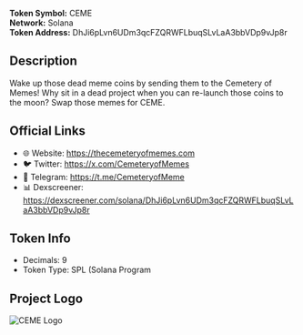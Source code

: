 **Token Symbol:** CEME  
**Network:** Solana  
**Token Address:** DhJi6pLvn6UDm3qcFZQRWFLbuqSLvLaA3bbVDp9vJp8r  

## Description  
Wake up those dead meme coins by sending them to the Cemetery of Memes! Why sit in a dead project when you can re-launch those coins to the moon? Swap those memes for CEME.

## Official Links  
- 🌐 Website: https://thecemeteryofmemes.com  
- 🐦 Twitter: https://x.com/CemeteryofMemes  
- 💬 Telegram: https://t.me/CemeteryofMeme  
- 📊 Dexscreener: https://dexscreener.com/solana/DhJi6pLvn6UDm3qcFZQRWFLbuqSLvLaA3bbVDp9vJp8r  

## Token Info  
- Decimals: 9  
- Token Type: SPL (Solana Program 

## Project Logo

![CEME Logo](https://github.com/ODDMAFIA/cemetery-of-memes/blob/main/assets/logo.png?raw=true)

